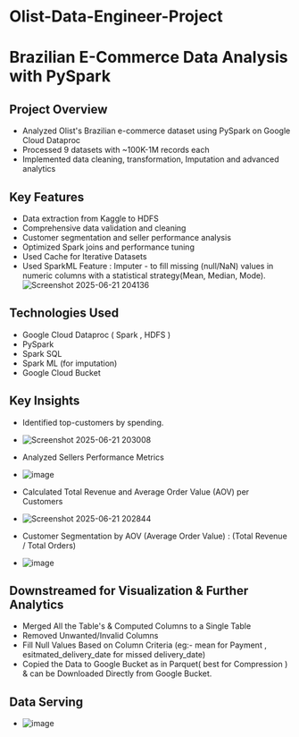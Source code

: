 # Olist-Data-Engineer-Project
# Brazilian E-Commerce Data Analysis with PySpark

## Project Overview
- Analyzed Olist's Brazilian e-commerce dataset using PySpark on Google Cloud Dataproc
- Processed 9 datasets with ~100K-1M records each
- Implemented data cleaning, transformation, Imputation and advanced analytics

## Key Features
- Data extraction from Kaggle to HDFS 
- Comprehensive data validation and cleaning
- Customer segmentation and seller performance analysis
- Optimized Spark joins and performance tuning
- Used Cache for Iterative Datasets
- Used SparkML Feature : Imputer - to fill missing (null/NaN) values in numeric columns with a statistical strategy(Mean, Median, Mode).
![Screenshot 2025-06-21 204136](https://github.com/user-attachments/assets/488cb756-5089-4c44-8afc-919104bb296d)

 

## Technologies Used
- Google Cloud Dataproc ( Spark , HDFS )
- PySpark
- Spark SQL
- Spark ML (for imputation)
- Google Cloud Bucket

## Key Insights
- Identified top-customers by spending.
- ![Screenshot 2025-06-21 203008](https://github.com/user-attachments/assets/64bd4556-7be3-444c-96c5-a33182f813ce)

- Analyzed Sellers Performance Metrics
- ![image](https://github.com/user-attachments/assets/328bf3ef-d748-4fff-b2e5-0939beb923ff)

- Calculated Total Revenue and Average Order Value (AOV) per Customers
- ![Screenshot 2025-06-21 202844](https://github.com/user-attachments/assets/b8a4e5c0-439d-4936-969f-a6a6cab3aa61)

- Customer Segmentation by AOV (Average Order Value) : (Total Revenue / Total Orders)
- ![image](https://github.com/user-attachments/assets/68262507-9b8d-445b-bbe2-e7dfe0e94fa0)

## Downstreamed for Visualization & Further Analytics
- Merged All the Table's & Computed Columns to a Single Table
- Removed Unwanted/Invalid Columns 
- Fill Null Values Based on Column Criteria (eg:- mean for Payment , esitmated_delivery_date for missed delivery_date)
- Copied the Data to Google Bucket as in Parquet( best for Compression ) & can be Downloaded Directly from Google Bucket.

## Data Serving
- ![image](https://github.com/user-attachments/assets/2005f350-be3a-4f24-a3a0-b4c0d1c65dc2)

